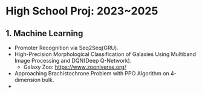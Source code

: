# High School Proj: 2023~2025
 ## 1. Machine Learning
 - Promoter Recognition via Seq2Seq(GRU).
 - High-Precision Morphological Classification of Galaxies Using Multiband Image Processing and DQN(Deep Q-Network).
    - Galaxy Zoo: https://www.zooniverse.org/
 - Approaching Brachistochrone Problem with PPO Algorithm on 4-dimension bulk.
 - 
